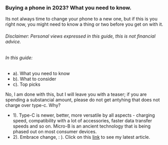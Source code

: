 ### Buying a phone in 2023? What you need to know.
Its not always time to change your phone to a new one, but if this is you right now, you might need to know a thing or two before you get on with it.

###### Disclaimer: Personal views expressed in this guide, this is not financial advice.
###### In this guide:
- a). What you need to know
- b). What to consider
- c). Top picks

No, I am done with this, but I will leave you with a teaser; if you are spending a substancial amount, please do not get antyhing that does not charge over type-c. Why?
- 1). Type-C is newer, better, more versatile by all aspects - charging speed, compatibility with a lot of accessories, faster data transfer speeds and so on. Micro-B is an ancient technology that is being phased out on most consumer devices.
- 2). Embrace change, : ). Click on this [link](#news) to see my latest article.